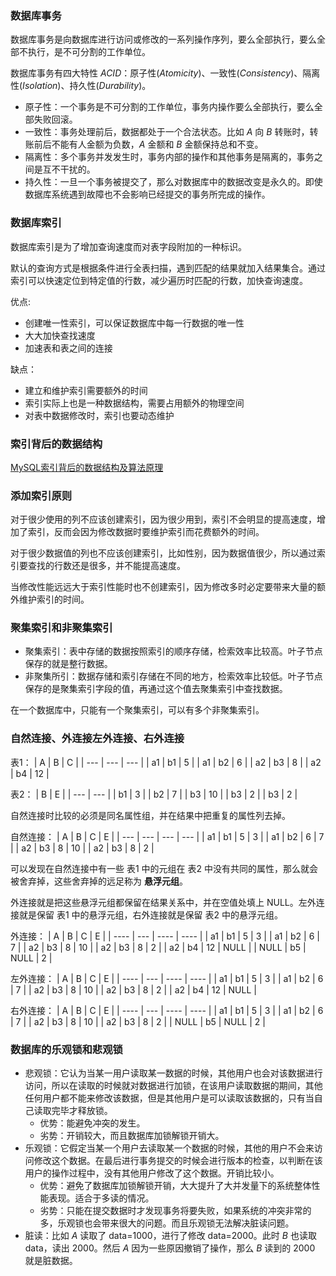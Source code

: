 ### 数据库事务
数据库事务是向数据库进行访问或修改的一系列操作序列，要么全部执行，要么全部不执行，是不可分割的工作单位。

数据库事务有四大特性 $ACID$：原子性$(Atomicity)$、一致性$(Consistency)$、隔离性$(Isolation)$、持久性$(Durability)$。
- 原子性：一个事务是不可分割的工作单位，事务内操作要么全部执行，要么全部失败回滚。
- 一致性：事务处理前后，数据都处于一个合法状态。比如 $A$ 向 $B$ 转账时，转账前后不能有人金额为负数，$A$ 金额和 $B$ 金额保持总和不变。
- 隔离性：多个事务并发发生时，事务内部的操作和其他事务是隔离的，事务之间是互不干扰的。
- 持久性：一旦一个事务被提交了，那么对数据库中的数据改变是永久的。即使数据库系统遇到故障也不会影响已经提交的事务所完成的操作。

### 数据库索引
数据库索引是为了增加查询速度而对表字段附加的一种标识。

默认的查询方式是根据条件进行全表扫描，遇到匹配的结果就加入结果集合。通过索引可以快速定位到特定值的行数，减少遍历时匹配的行数，加快查询速度。

优点:
- 创建唯一性索引，可以保证数据库中每一行数据的唯一性
- 大大加快查找速度
- 加速表和表之间的连接

缺点：
- 建立和维护索引需要额外的时间
- 索引实际上也是一种数据结构，需要占用额外的物理空间
- 对表中数据修改时，索引也要动态维护

### 索引背后的数据结构
[MySQL索引背后的数据结构及算法原理](http://blog.codinglabs.org/articles/theory-of-mysql-index.html)

### 添加索引原则
对于很少使用的列不应该创建索引，因为很少用到，索引不会明显的提高速度，增加了索引，反而会因为修改数据时要维护索引而花费额外的时间。

对于很少数据值的列也不应该创建索引，比如性别，因为数据值很少，所以通过索引要查找的行数还是很多，并不能提高速度。

当修改性能远远大于索引性能时也不创建索引，因为修改多时必定要带来大量的额外维护索引的时间。

### 聚集索引和非聚集索引
- 聚集索引：表中存储的数据按照索引的顺序存储，检索效率比较高。叶子节点保存的就是整行数据。
- 非聚集所引：数据存储和索引存储在不同的地方，检索效率比较低。叶子节点保存的是聚集索引字段的值，再通过这个值去聚集索引中查找数据。

在一个数据库中，只能有一个聚集索引，可以有多个非聚集索引。

### 自然连接、外连接左外连接、右外连接
表1：
| A   | B   | C   |
| --- | --- | --- |
| a1  | b1  | 5   |
| a1  | b2  | 6   |
| a2  | b3  | 8   |
| a2  | b4  | 12  |

表2：
| B   | E   |
| --- | --- |
| b1  | 3   |
| b2  | 7   |
| b3  | 10  |
| b3  | 2   |
| b3  | 2   |

自然连接时比较的必须是同名属性组，并在结果中把重复的属性列去掉。

自然连接：
| A   | B   | C   | E   |
| --- | --- | --- | --- |
| a1  | b1  | 5   | 3   |
| a1  | b2  | 6   | 7   |
| a2  | b3  | 8   | 10  |
| a2  | b3  | 8   | 2   |

可以发现在自然连接中有一些 表1 中的元组在 表2 中没有共同的属性，那么就会被舍弃掉，这些舍弃掉的远足称为 **悬浮元组**。

外连接就是把这些悬浮元组都保留在结果关系中，并在空值处填上 NULL。左外连接就是保留 表1 中的悬浮元组，右外连接就是保留 表2 中的悬浮元组。

外连接：
| A    | B   | C    | E    |
| ---- | --- | ---- | ---- |
| a1   | b1  | 5    | 3    |
| a1   | b2  | 6    | 7    |
| a2   | b3  | 8    | 10   |
| a2   | b3  | 8    | 2    |
| a2   | b4  | 12   | NULL |
| NULL | b5  | NULL | 2    |

左外连接：
| A    | B   | C    | E    |
| ---- | --- | ---- | ---- |
| a1   | b1  | 5    | 3    |
| a1   | b2  | 6    | 7    |
| a2   | b3  | 8    | 10   |
| a2   | b3  | 8    | 2    |
| a2   | b4  | 12   | NULL |

右外连接：
| A    | B   | C    | E    |
| ---- | --- | ---- | ---- |
| a1   | b1  | 5    | 3    |
| a1   | b2  | 6    | 7    |
| a2   | b3  | 8    | 10   |
| a2   | b3  | 8    | 2    |
| NULL | b5  | NULL | 2    |

### 数据库的乐观锁和悲观锁
- 悲观锁：它认为当某一用户读取某一数据的时候，其他用户也会对该数据进行访问，所以在读取的时候就对数据进行加锁，在该用户读取数据的期间，其他任何用户都不能来修改该数据，但是其他用户是可以读取该数据的，只有当自己读取完毕才释放锁。
  - 优势：能避免冲突的发生。
  - 劣势：开销较大，而且数据库加锁解锁开销大。
- 乐观锁：它假定当某一个用户去读取某一个数据的时候，其他的用户不会来访问修改这个数据。在最后进行事务提交的时候会进行版本的检查，以判断在该用户的操作过程中，没有其他用户修改了这个数据。开销比较小。
  - 优势：避免了数据库加锁解锁开销，大大提升了大并发量下的系统整体性能表现。适合于多读的情况。
  - 劣势：只能在提交数据时才发现事务将要失败，如果系统的冲突非常的多，乐观锁也会带来很大的问题。而且乐观锁无法解决脏读问题。
- 脏读：比如 $A$ 读取了 data=1000，进行了修改 data=2000。此时 $B$ 也读取 data，读出 2000。然后 $A$ 因为一些原因撤销了操作，那么 $B$ 读到的 2000 就是脏数据。